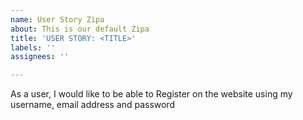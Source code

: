 ```yaml
---
name: User Story Zipa
about: This is our default Zipa
title: 'USER STORY: <TITLE>'
labels: ''
assignees: ''

---
```


As a user, 
I would like to be able to
Register on the website using my username, email address and password
